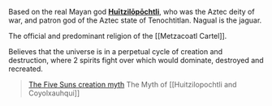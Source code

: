 Based on the real Mayan god **[Huītzilōpōchtli](https://en.wikipedia.org/wiki/Huītzilōpōchtli)**, who was the Aztec deity of war, and patron god of the Aztec state of Tenochtitlan.
Nagual is the jaguar.

The official and predominant religion of the [[Metzacoatl Cartel]].

Believes that the universe is in a perpetual cycle of creation and destruction, where 2 spirits fight over which would dominate, destroyed and recreated.
> [The Five Suns creation myth](https://en.wikipedia.org/wiki/Five_Suns)
> The Myth of [[Huitzilopochtli and Coyolxauhqui]]